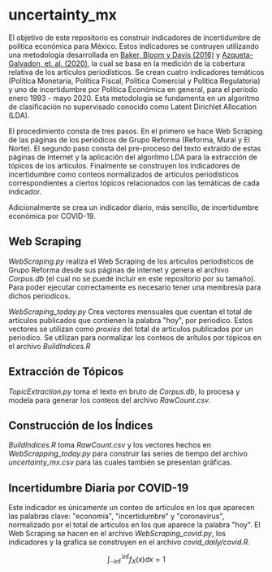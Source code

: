 # uncertainty_mx
El objetivo de este repositorio es construir indicadores de incertidumbre de política económica para México. Estos indicadores se contruyen utilizando una metodología desarrollada en [Baker, Bloom y Davis (2016)](https://academic.oup.com/qje/article/131/4/1593/2468873) y [Azqueta-Galvadon, et. al. (2020)](https://papers.ssrn.com/sol3/papers.cfm?abstract_id=3516756), la cual se basa en la medición de la cobertura relativa de los artículos periodísticos. Se crean cuatro indicadores temáticos (Política Monetaria, Política Fiscal, Política Comercial y Política Regulatoria) y uno de incertidumbre por Política Económica en general, para el periodo enero 1993 - mayo 2020. Esta metodología se fundamenta en un algoritmo de clasificación no supervisado conocido como Latent Dirichlet Allocation (LDA).

El procedimiento consta de tres pasos. En el primero se hace Web Scraping de las páginas de los periódicos de Grupo Reforma (Reforma, Mural y El Norte). El segundo paso consta del pre-proceso del texto extraído de estas páginas de internet y la aplicación del algorítmo LDA para la extracción de tópicos de los artículos. Finalmente se construyen los indicadores de incertidumbre como conteos normalizados de artículos periodísticos correspondientes a ciertos tópicos relacionados con las temáticas de cada indicador. 

Adicionalmente se crea un indicador diario, más sencillo, de incertidumbre económica por COVID-19.

## Web Scraping
*WebScraping.py* realiza el Web Scraping de los artículos periodísticos de Grupo Reforma desde sus páginas de internet y genera el archivo *Corpus.db* (el cual no se puede incluír en este repositorio por su tamaño). Para poder ejecutar correctamente es necesario tener una membresía para dichos periodicos. 

*WebScraping_today.py* Crea vectores mensuales que cuentan el total de artículos publicados que contienen la palabra "hoy", por periodico. Estos vectores se utilizan como *proxies* del total de artículos publicados por un periodico. Se utilizan para normalizar los conteos de arítulos por tópicos en el archivo *BuildIndices.R*

## Extracción de Tópicos
*TopicExtraction.py* toma el texto en bruto de *Corpus.db*, lo procesa y modela para generar los conteos del archivo *RawCount.csv*.

## Construcción de los Índices
*BuildIndices.R* toma *RawCount.csv* y los vectores hechos en *WebScrapping_today.py* para construir las series de tiempo del archivo *uncertainty_mx.csv* para las cuales también se presentan gráficas.

## Incertidumbre Diaria por COVID-19
Este indicador es únicamente un conteo de artículos en los que aparecen las palabras clave: "economía", "incertidumbre" y "coronavirus", normalizado por el total de articulos en los que aparece la palabra "hoy". El Web Scraping se hacen en el archivo *WebScraping_covid.py*, los indicadores y la grafica se construyen en el archivo *covid_daily/covid.R*.


$$ \int_{-\inf}^{\inf} f_{X}(x) dx = 1 $$
